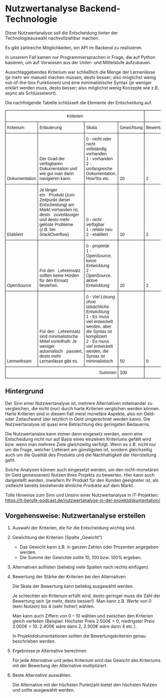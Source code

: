 # Nutzwertanalyse Backend-Technologie
Diese Nutzwertanalyse soll die Entscheidung hinter der Technologieauswahl nachvollziehbar machen. 

Es gibt zahlreiche Möglichkeiten, ein API im Backend zu realisieren. 

In unserem Fall kamen nur Programmiersprachen in Frage, die auf Python basieren, um auf Vorwissen aus der Unter- und Mittelstufe aufzubauen. 

Ausschlaggebendes Kriterium war schließlich die Menge der Lernanlässe (je mehr wir manuell machen müssen, desto besser; also möglichst wenig out-of-the-box Funktionen) und eine minimalistische Syntax (je weniger erklärt werden muss, desto besser; also möglichst wenig Konzepte wie z.B. async als Schlüsselwort).

Die nachfolgende Tabelle schlüsselt die Elemente der Entscheidung auf.


<style type="text/css">
.tg  {border-collapse:collapse;border-spacing:0;}
.tg td{border-color:black;border-style:solid;border-width:1px;font-family:Arial, sans-serif;font-size:14px;
  overflow:hidden;padding:10px 5px;word-break:normal;}
.tg th{border-color:black;border-style:solid;border-width:1px;font-family:Arial, sans-serif;font-size:14px;
  font-weight:normal;overflow:hidden;padding:10px 5px;word-break:normal;}
.tg .tg-2b7s{text-align:right;vertical-align:bottom}
.tg .tg-fvtb{background-color:#C6EFCE;color:#006100;font-weight:bold;text-align:right;vertical-align:bottom}
.tg .tg-8d8j{text-align:center;vertical-align:bottom}
.tg .tg-7zrl{text-align:left;vertical-align:bottom}
</style>
<table class="tg">
<thead>
  <tr>
    <th class="tg-8d8j" colspan="4">Kriterien</th>
    <th class="tg-8d8j" colspan="3">Django</th>
    <th class="tg-8d8j" colspan="3">Flask</th>
    <th class="tg-8d8j" colspan="3">FastAPI</th>
  </tr>
</thead>
<tbody>
  <tr>
    <td class="tg-7zrl">Kriterium</td>
    <td class="tg-7zrl">Erläuterung</td>
    <td class="tg-7zrl">Skala</td>
    <td class="tg-7zrl">Gewichtung</td>
    <td class="tg-8d8j">Bewertung</td>
    <td class="tg-8d8j">Anmerkung</td>
    <td class="tg-8d8j">Punkte</td>
    <td class="tg-8d8j">Bewertung</td>
    <td class="tg-8d8j">Anmerkung</td>
    <td class="tg-8d8j">Punkte</td>
    <td class="tg-8d8j">Bewertung</td>
    <td class="tg-8d8j">Anmerkung</td>
    <td class="tg-8d8j">Punkte</td>
  </tr>
  <tr>
    <td class="tg-7zrl">Dokumentation</td>
    <td class="tg-7zrl">Der Grad der verfügbaren   Dokumentation und wie gut man darin navigieren kann.</td>
    <td class="tg-7zrl">0 - nicht oder nicht vollständig   vorhanden<br>1 - vorhanden<br>2 - umfangreiche Dokumentation, HowTos etc.</td>
    <td class="tg-7zrl">20</td>
    <td class="tg-7zrl">2</td>
    <td class="tg-7zrl"> </td>
    <td class="tg-7zrl">40</td>
    <td class="tg-7zrl">2</td>
    <td class="tg-7zrl"> </td>
    <td class="tg-7zrl">40</td>
    <td class="tg-7zrl">1</td>
    <td class="tg-7zrl"> </td>
    <td class="tg-7zrl">20</td>
  </tr>
  <tr>
    <td class="tg-7zrl">Etabliert</td>
    <td class="tg-7zrl">Je länger ein&nbsp;&nbsp;&nbsp;Produkt (zum Zeitpunkt dieser Entscheidung) am Markt vorhanden ist, desto&nbsp;&nbsp;&nbsp;zuverlässiger und desto mehr gelöste Probleme (z.B. bei StackOverflow)</td>
    <td class="tg-7zrl">0 - nicht   verfügbar<br>1 - relativ neu<br>2 - etabliert</td>
    <td class="tg-7zrl">10</td>
    <td class="tg-7zrl">2</td>
    <td class="tg-7zrl"> </td>
    <td class="tg-7zrl">20</td>
    <td class="tg-7zrl">2</td>
    <td class="tg-7zrl"> </td>
    <td class="tg-7zrl">20</td>
    <td class="tg-7zrl">1</td>
    <td class="tg-7zrl">Neu, aber für&nbsp;&nbsp;&nbsp;hoch-skallierende Projekte anscheinend sehr beliebt.</td>
    <td class="tg-7zrl">10</td>
  </tr>
  <tr>
    <td class="tg-7zrl">OpenSource</td>
    <td class="tg-7zrl">Für den&nbsp;&nbsp;&nbsp;Lehreinsatz sollten keine Hürden für den Einsatz bestehen.</td>
    <td class="tg-7zrl">0 -   propietär<br>1 - OpenSource, keine Entwicklung<br>2 - OpenSource, aktive Entwicklung</td>
    <td class="tg-7zrl">20</td>
    <td class="tg-7zrl">2</td>
    <td class="tg-7zrl"> </td>
    <td class="tg-7zrl">40</td>
    <td class="tg-7zrl">2</td>
    <td class="tg-7zrl"> </td>
    <td class="tg-7zrl">40</td>
    <td class="tg-7zrl">2</td>
    <td class="tg-7zrl"> </td>
    <td class="tg-7zrl">40</td>
  </tr>
  <tr>
    <td class="tg-7zrl">Lernwirksam</td>
    <td class="tg-7zrl">Für den&nbsp;&nbsp;&nbsp;Lehreinsatz sind minimalistische Mittel vorteilhaft: Je weniger automatisch&nbsp;&nbsp;&nbsp;passiert, desto mehr Lernanlässe gibt es.</td>
    <td class="tg-7zrl">0 - Viel Lösung   ohne tatsächliche Entwicklung<br>1 - Es muss viel entwickelt werden, aber die Syntax ist kompliziert<br>2 - Es muss viel entwickelt werden, die Syntax ist minimalistisch</td>
    <td class="tg-7zrl">50</td>
    <td class="tg-7zrl">0</td>
    <td class="tg-7zrl">Front- und&nbsp;&nbsp;&nbsp;BackEnd Lösung; Nimmt viel Arbeit ab.</td>
    <td class="tg-7zrl">0</td>
    <td class="tg-7zrl">2</td>
    <td class="tg-7zrl"> </td>
    <td class="tg-7zrl">100</td>
    <td class="tg-7zrl">1</td>
    <td class="tg-7zrl">async in&nbsp;&nbsp;&nbsp;Minimalbeispiel.</td>
    <td class="tg-7zrl">50</td>
  </tr>
  <tr>
    <td class="tg-2b7s" colspan="3">Summen</td>
    <td class="tg-7zrl">100</td>
    <td class="tg-2b7s" colspan="3">100</td>
    <td class="tg-fvtb" colspan="3">200</td>
    <td class="tg-2b7s" colspan="3">120</td>
  </tr>
</tbody>
</table>


## Hintergrund
Der Sinn einer Nutzwertanalyse ist, mehrere Alternativen miteinander zu vergleichen, die nicht (nur) durch harte Kriterien verglichen werden können. Harte Kriterien sind in diesem Fall meist monetäre Aspekte, also ein Geld- oder Zeitaufwand (der letztlich in Geld umgerechnet werden kann). Die Nutzwertanalyse ist quasi eine Betrachtung des geringsten Bedauerns.

Die Nutzwertanalse kann immer dann eingesetz werden, wenn eine Entscheidung nicht nur auf Basis eines einzelnen Kriteriums gefällt wird bzw. wenn man mehrere Ziele gleichzeitig verfolgt. Wenn es z.B. nicht nur um die Frage, welcher Lieferant am günstigsten ist, sondern gleichzeitig auch um die Qualität des Produkts und die Nachhaltigkeit der Herrstellung geht. 

Solche Analysen können auch eingesetzt werden, um den nicht-monetären (in Geld gemessenen) Nutzen ihres Projekts zu bewerten. Hier kann auch dargestellt werden, inwiefern Ihr Produkt für den Kunden geeigneter ist, als vielleicht bereits bestehende ähnliche Produkte auf dem Markt.

Tolle Hinweise zum Sinn und Unsinn einer Nutzwertanalyse in IT-Projekten: https://it-berufe-podcast.de/nutzwertanalyse-in-der-projektdokumentation/ 


## Vorgehensweise: Nutzwertanalyse erstellen
1.	Auswahl der Kriterien, die für die Entscheidung wichtig sind.
2.	Gewichtung der Kriterien (Spalte „Gewicht“)

    - Das Gewicht kann z.B. in ganzen Zahlen oder Prozenten angegeben werden.
    - Die Summe der Gewichte sollte 10, 100 bzw. 100% ergeben.

3.	Alternativen auflisten (beliebig viele Spalten nach rechts einfügen).

4.	Bewertung der Stärke der Kriterien bei den Alternativen

    Die Skala der Bewertung kann beliebig ausgewählt werden. 
    
    Je schlechter ein Kriterium erfüllt wird, desto geringer muss die Zahl der Bewertung sein (je mehr, desto besser!). Man kann z.B. Werte von 0 (kein Nutzen) bis 4 (sehr hoher) wählen. 
    
    Man kann auch Ziffern von 0 – 10 wählen und zwischen den Kriterien gleich verteilen (Beispiel: Höchster Preis 2.500€ = 0, niedrigster Preis 2.000€ = 10. 2.400€ wäre dann 2, 2.300€ wäre dann 4 etc.).

    In Projektdokumentationen sollten die Bewertungskriterien genau beschrieben werden.

5.	Ergebnisse je Alternative berechnen

    Für jede Alternative und jedes Kriterium wird das Gewicht des Kriteriums mit der Bewertung der Alternative multipliziert.

6.	Beste Alternative auswählen.

    Die Alternative mit der höchsten Punktzahl bietet den höchsten Nutzen und sollte ausgewählt werden.
